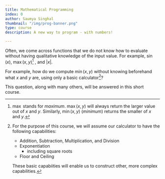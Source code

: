 ```yaml
---
title: Mathematical Programming
index: 0
author: Saumya Singhal
thumbnail: "/img/prog-banner.png"
type: course
description: A new way to program - with numbers!

---
```


Often, we come across functions that we do not know how to evaluate without having qualitative knowledge of the input value. For example, $\sin(x)$, $\max(x, y)$[^1] , and $|x|$.

For example, how do we compute  $\min(x,y)$  without knowing beforehand what  $x$  and  $y$  are, using only a basic calculator[^2]?

This question, along with many others, will be answered in this short course.

[^1]: $\max$ stands for *maximum*. $\max(x,y)$ will always return the larger value out of $x$ and $y$. Similarly, $\min(x,y)$ (*minimum*) returns the smaller of $x$ and $y$.

[^2]: For the purpose of this course, we will assume our calculator to have the following capabilities:
	* Addition, Subtraction, Multiplication, and Division
	* Exponentiation
		* including square roots
	* Floor and Ceiling

	These basic capabiities will enable us to construct other, more complex capabilities.
<!--stackedit_data:
eyJoaXN0b3J5IjpbMTMxODE1NTMxLDE2NzUyMTk3MzcsNzU2OD
QxMDMsLTE2MjY5MjQwOTQsODM2NzExOTEwLC0yMDM5MTM4ODk4
LDE3NjE2MTU1NzksLTEzOTk0Njc5Ml19
-->
